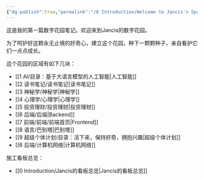 ```yaml
---
{"dg-publish":true,"permalink":"/0 Introduction/Welcome to Jancis's Space/","tags":["gardenEntry"],"noteIcon":""}
---
```






这是我的第一篇数字花园笔记。欢迎来到Jancis的数字花园。

为了呵护好这颗永无止境的好奇心，建立这个花园，种下一颗颗种子，亲自看护它们一点点成长。

这个花园的区域有如下几块：

 - [[1 AI/目录：基于大语言模型的人工智能\|人工智能]]
- [[2 读书笔记/读书笔记\|读书笔记]]
-  [[3 神秘学/神秘学\|神秘学]]
-  [[4 心理学/心理学\|心理学]]
-  [[5 投资理财/投资理财\|投资理财]]
-  [[6 后端/后端\|Backend]]
-  [[7 前端/前端/前端首页\|Frontend]]
-  [[8 语言/巴别塔\|巴别塔]]
-  [[9 超级个体计划/目录：活下来，保持好奇，拥抱兴趣\|超级个体计划]]
- [[6 后端/计算机网络\|计算机网络]]

施工看板总览：
- [[0 Introduction/Jancis的看板总览\|Jancis的看板总览]]